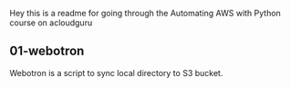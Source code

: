 Hey this is a readme for going through the Automating AWS with Python course on acloudguru

## 01-webotron

Webotron is a script to sync local directory to S3 bucket.
